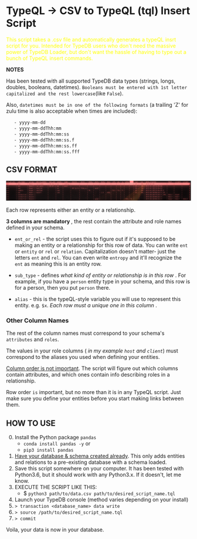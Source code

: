 # TypeQL -> CSV to TypeQL (tql) Insert Script
 
<font color = 'yellow'>This script takes a .csv file and automatically generates a typeQL insrt script for you. Intended for TypeDB users who don't need the massive power of TypeDB Loader, but don't want the hassle of having to type out a bunch of TypeQL insert commands.</font>

<b> NOTES </b>

Has been tested with all supported TypeDB data types (strings, longs, doubles, booleans, datetimes). `Booleans must be entered with 1st letter capitalized and the rest lowercase`(like `False`). 

Also, `datetimes must be in one of the following formats` (a trailing 'Z' for zulu time is also acceptable when times are included):
```
   - yyyy-mm-dd
   - yyyy-mm-ddThh:mm
   - yyyy-mm-ddThh:mm:ss
   - yyyy-mm-ddThh:mm:ss.f
   - yyyy-mm-ddThh:mm:ss.ff
   - yyyy-mm-ddThh:mm:ss.fff
```

## CSV FORMAT

![plot](csv_preview.png)

Each row represents either an entity or a relationship.

<b> 3 columns are mandatory </b>, the rest contain the attribute and role names defined in your schema.

- `ent_or_rel` - the script uses this to figure out if it's supposed to be making an entity or a relationship for this row of data. You can write `ent` or `entity` or `rel` or `relation`. Capitalization doesn't matter- just the letters `ent` and `rel`. You can even write `entropy` and it'll recognize the `ent` as meaning this is an entity row.

- `sub_type` - defines <i>what kind of entity or relationship is in this row </i>. For example, if you have a `person` entity type in your schema, and this row is for a person, then you put `person` there.

- `alias` - this is the typeQL-style variable you will use to represent this entity. e.g. `$x`. <i>Each row must a unique one in this column </i>.

### Other Column Names

The rest of the column names must correspond to your schema's `attributes` and `roles`.

The values in your role columns (<i> in my example `host` and `client`</i>) must correspond to the aliases you used when defining your entities.

<u>Column order is not important</u>. The script will figure out which columns contain attributes, and which ones contain info describing roles in a relationship.

Row order `is` important, but no more than it is in any TypeQL script. Just make sure you define your entities before you start making links between them.

## HOW TO USE

0. Install the Python package `pandas`
   - `conda install pandas -y`
     or
   - `pip3 install pandas`
1. <u>Have your database & schema created already</u>. This only adds entities and relations to a pre-existing database with a schema loaded.
2. Save this script somewhere on your computer. It has been tested with Python3.6, but it should work with any Python3.x. If it doesn't, let me know.
3. EXECUTE THE SCRIPT LIKE THIS:
   - $ `python3 path/to/data.csv path/to/desired_script_name.tql`
4. Launch your TypeDB console (method varies depending on your install)
5. `> transaction <database_name> data write`
6. `> source /path/to/desired_script_name.tql`
7. `> commit`

Voila, your data is now in your database.
